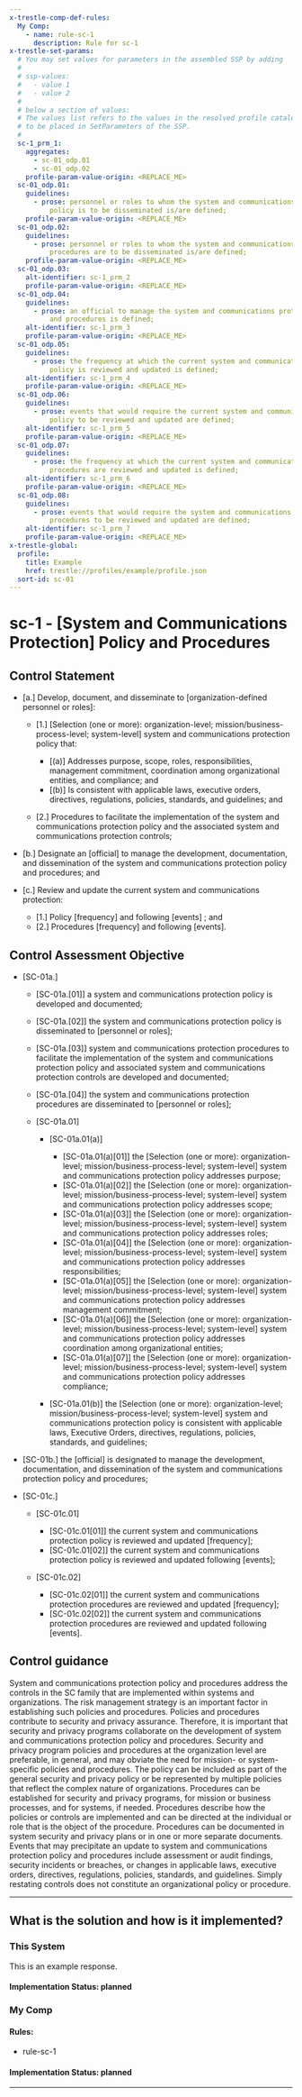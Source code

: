 ```yaml
---
x-trestle-comp-def-rules:
  My Comp:
    - name: rule-sc-1
      description: Rule for sc-1
x-trestle-set-params:
  # You may set values for parameters in the assembled SSP by adding
  #
  # ssp-values:
  #   - value 1
  #   - value 2
  #
  # below a section of values:
  # The values list refers to the values in the resolved profile catalog, and the ssp-values represent new values
  # to be placed in SetParameters of the SSP.
  #
  sc-1_prm_1:
    aggregates:
      - sc-01_odp.01
      - sc-01_odp.02
    profile-param-value-origin: <REPLACE_ME>
  sc-01_odp.01:
    guidelines:
      - prose: personnel or roles to whom the system and communications protection
          policy is to be disseminated is/are defined;
    profile-param-value-origin: <REPLACE_ME>
  sc-01_odp.02:
    guidelines:
      - prose: personnel or roles to whom the system and communications protection
          procedures are to be disseminated is/are defined;
    profile-param-value-origin: <REPLACE_ME>
  sc-01_odp.03:
    alt-identifier: sc-1_prm_2
    profile-param-value-origin: <REPLACE_ME>
  sc-01_odp.04:
    guidelines:
      - prose: an official to manage the system and communications protection policy
          and procedures is defined;
    alt-identifier: sc-1_prm_3
    profile-param-value-origin: <REPLACE_ME>
  sc-01_odp.05:
    guidelines:
      - prose: the frequency at which the current system and communications protection
          policy is reviewed and updated is defined;
    alt-identifier: sc-1_prm_4
    profile-param-value-origin: <REPLACE_ME>
  sc-01_odp.06:
    guidelines:
      - prose: events that would require the current system and communications protection
          policy to be reviewed and updated are defined;
    alt-identifier: sc-1_prm_5
    profile-param-value-origin: <REPLACE_ME>
  sc-01_odp.07:
    guidelines:
      - prose: the frequency at which the current system and communications protection
          procedures are reviewed and updated is defined;
    alt-identifier: sc-1_prm_6
    profile-param-value-origin: <REPLACE_ME>
  sc-01_odp.08:
    guidelines:
      - prose: events that would require the system and communications protection
          procedures to be reviewed and updated are defined;
    alt-identifier: sc-1_prm_7
    profile-param-value-origin: <REPLACE_ME>
x-trestle-global:
  profile:
    title: Example
    href: trestle://profiles/example/profile.json
  sort-id: sc-01
---
```


# sc-1 - \[System and Communications Protection\] Policy and Procedures

## Control Statement

- \[a.\] Develop, document, and disseminate to [organization-defined personnel or roles]:

  - \[1.\] [Selection (one or more): organization-level; mission/business-process-level; system-level] system and communications protection policy that:

    - \[(a)\] Addresses purpose, scope, roles, responsibilities, management commitment, coordination among organizational entities, and compliance; and
    - \[(b)\] Is consistent with applicable laws, executive orders, directives, regulations, policies, standards, and guidelines; and

  - \[2.\] Procedures to facilitate the implementation of the system and communications protection policy and the associated system and communications protection controls;

- \[b.\] Designate an [official] to manage the development, documentation, and dissemination of the system and communications protection policy and procedures; and

- \[c.\] Review and update the current system and communications protection:

  - \[1.\] Policy [frequency] and following [events] ; and
  - \[2.\] Procedures [frequency] and following [events].

## Control Assessment Objective

- \[SC-01a.\]

  - \[SC-01a.[01]\] a system and communications protection policy is developed and documented;
  - \[SC-01a.[02]\] the system and communications protection policy is disseminated to [personnel or roles];
  - \[SC-01a.[03]\] system and communications protection procedures to facilitate the implementation of the system and communications protection policy and associated system and communications protection controls are developed and documented;
  - \[SC-01a.[04]\] the system and communications protection procedures are disseminated to [personnel or roles];
  - \[SC-01a.01\]

    - \[SC-01a.01(a)\]

      - \[SC-01a.01(a)[01]\] the [Selection (one or more): organization-level; mission/business-process-level; system-level] system and communications protection policy addresses purpose;
      - \[SC-01a.01(a)[02]\] the [Selection (one or more): organization-level; mission/business-process-level; system-level] system and communications protection policy addresses scope;
      - \[SC-01a.01(a)[03]\] the [Selection (one or more): organization-level; mission/business-process-level; system-level] system and communications protection policy addresses roles;
      - \[SC-01a.01(a)[04]\] the [Selection (one or more): organization-level; mission/business-process-level; system-level] system and communications protection policy addresses responsibilities;
      - \[SC-01a.01(a)[05]\] the [Selection (one or more): organization-level; mission/business-process-level; system-level] system and communications protection policy addresses management commitment;
      - \[SC-01a.01(a)[06]\] the [Selection (one or more): organization-level; mission/business-process-level; system-level] system and communications protection policy addresses coordination among organizational entities;
      - \[SC-01a.01(a)[07]\] the [Selection (one or more): organization-level; mission/business-process-level; system-level] system and communications protection policy addresses compliance;

    - \[SC-01a.01(b)\] the [Selection (one or more): organization-level; mission/business-process-level; system-level] system and communications protection policy is consistent with applicable laws, Executive Orders, directives, regulations, policies, standards, and guidelines;

- \[SC-01b.\] the [official] is designated to manage the development, documentation, and dissemination of the system and communications protection policy and procedures;

- \[SC-01c.\]

  - \[SC-01c.01\]

    - \[SC-01c.01[01]\] the current system and communications protection policy is reviewed and updated [frequency];
    - \[SC-01c.01[02]\] the current system and communications protection policy is reviewed and updated following [events];

  - \[SC-01c.02\]

    - \[SC-01c.02[01]\] the current system and communications protection procedures are reviewed and updated [frequency];
    - \[SC-01c.02[02]\] the current system and communications protection procedures are reviewed and updated following [events].

## Control guidance

System and communications protection policy and procedures address the controls in the SC family that are implemented within systems and organizations. The risk management strategy is an important factor in establishing such policies and procedures. Policies and procedures contribute to security and privacy assurance. Therefore, it is important that security and privacy programs collaborate on the development of system and communications protection policy and procedures. Security and privacy program policies and procedures at the organization level are preferable, in general, and may obviate the need for mission- or system-specific policies and procedures. The policy can be included as part of the general security and privacy policy or be represented by multiple policies that reflect the complex nature of organizations. Procedures can be established for security and privacy programs, for mission or business processes, and for systems, if needed. Procedures describe how the policies or controls are implemented and can be directed at the individual or role that is the object of the procedure. Procedures can be documented in system security and privacy plans or in one or more separate documents. Events that may precipitate an update to system and communications protection policy and procedures include assessment or audit findings, security incidents or breaches, or changes in applicable laws, executive orders, directives, regulations, policies, standards, and guidelines. Simply restating controls does not constitute an organizational policy or procedure.

______________________________________________________________________

## What is the solution and how is it implemented?

<!-- For implementation status enter one of: implemented, partial, planned, alternative, not-applicable -->

<!-- Note that the list of rules under ### Rules: is read-only and changes will not be captured after assembly to JSON -->

### This System

<!-- Add implementation prose for the main This System component for control: sc-1 -->

This is an example response.

#### Implementation Status: planned

### My Comp

<!-- Add control implementation description here for control: sc-1 -->

#### Rules:

  - rule-sc-1

#### Implementation Status: planned

______________________________________________________________________

